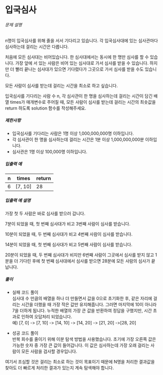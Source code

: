 # 입국심사
###### 문제 설명

n명이 입국심사를 위해 줄을 서서 기다리고 있습니다. 각 입국심사대에 있는 심사관마다 심사하는데 걸리는 시간은 다릅니다.

처음에 모든 심사대는 비어있습니다. 한 심사대에서는 동시에 한 명만 심사를 할 수 있습니다. 가장 앞에 서 있는 사람은 비어 있는 심사대로 가서 심사를 받을 수 있습니다. 하지만 더 빨리 끝나는 심사대가 있으면 기다렸다가 그곳으로 가서 심사를 받을 수도 있습니다.

모든 사람이 심사를 받는데 걸리는 시간을 최소로 하고 싶습니다.

입국심사를 기다리는 사람 수 n, 각 심사관이 한 명을 심사하는데 걸리는 시간이 담긴 배열 times가 매개변수로 주어질 때, 모든 사람이 심사를 받는데 걸리는 시간의 최솟값을 return 하도록 solution 함수를 작성해주세요.

##### 제한사항

-   입국심사를 기다리는 사람은 1명 이상 1,000,000,000명 이하입니다.
-   각 심사관이 한 명을 심사하는데 걸리는 시간은 1분 이상 1,000,000,000분 이하입니다.
-   심사관은 1명 이상 100,000명 이하입니다.

##### 입출력 예
|n|times|return|
|--|--|--|
|6|[7, 10]|28|

##### 입출력 예 설명

가장 첫 두 사람은 바로 심사를 받으러 갑니다.

7분이 되었을 때, 첫 번째 심사대가 비고 3번째 사람이 심사를 받습니다.

10분이 되었을 때, 두 번째 심사대가 비고 4번째 사람이 심사를 받습니다.

14분이 되었을 때, 첫 번째 심사대가 비고 5번째 사람이 심사를 받습니다.

20분이 되었을 때, 두 번째 심사대가 비지만 6번째 사람이 그곳에서 심사를 받지 않고 1분을 더 기다린 후에 첫 번째 심사대에서 심사를 받으면 28분에 모든 사람의 심사가 끝납니다.

##### 풀이
- 실패 코드 풀이  
심사대 수 만큼의 배열을 하나 더 만들면서 값을 0으로 초기화한 후, 같은 자리에 걸리는 시간을 더했을 때 가장 작은 값만 유지해줍니다. 그러면 마지막에 10이 아니라 7을 더하게 됩니다. 누적한 배열의 가장 큰 값을 반환하여 정답을 구했지만, 시간 초과로 인하여 오답처리 되었습니다.  
예)  [7, 0] -> [7, 10] -> [14, 10] -> [14, 20] -> [21, 20] ->[28, 20]  
  
- 성공 코드 풀이  
반복 회수를 줄이기 위해 이분 탐색 방법을 사용했습니다. 초기에 가장 오른쪽 값은 가능한 숫자 중 가장 큰 값이 들어갑니다. 이 값은 심사하는데 가장 오래 걸리는 사람이 모든 사람을 검사할 경우입니다.
  
여기서 조심할 것은 걸리는 최소로 하는 것이 목표이기 때문에 N명을 처리한 결과값을 찾아도 더 빠르게 처리한 결과가 있는지 계속 탐색해야 합니다.